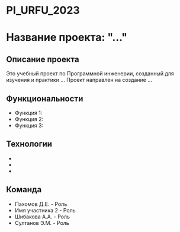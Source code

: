 # PI_URFU_2023
# Название проекта: "..."

## Описание проекта
Это учебный проект по Программной инженерии, созданный для изучения и практики ...
Проект направлен на создание ...

## Функциональности
* Функция 1:
* Функция 2:
* Функция 3:

## Технологии
*
*
*

## Команда
* Пахомов Д.Е.    - Роль
* Имя участника 2 - Роль
* Шибакова А.А. - Роль
* Султанов Э.М.   - Роль
